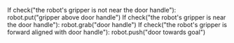 

If check("the robot's gripper is not near the door handle"):
    robot.put("gripper above door handle")
If check("the robot's gripper is near the door handle"):
    robot.grab("door handle")
If check("the robot's gripper is forward aligned with door handle"):
    robot.push("door towards goal")